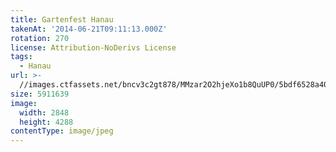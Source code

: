 ```yaml
---
title: Gartenfest Hanau
takenAt: '2014-06-21T09:11:13.000Z'
rotation: 270
license: Attribution-NoDerivs License
tags:
  - Hanau
url: >-
  //images.ctfassets.net/bncv3c2gt878/MMzar2O2hjeXo1b8QuUP0/5bdf6528a404088bc8c329c8c6b89116/gartenfest-hanau_14471567612_o
size: 5911639
image:
  width: 2848
  height: 4288
contentType: image/jpeg
---
```


